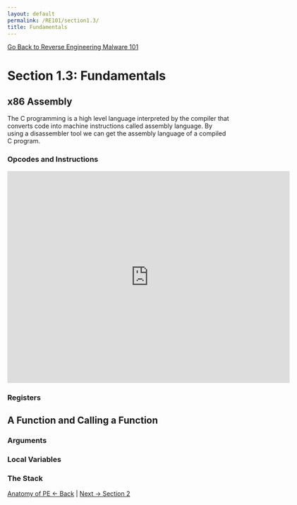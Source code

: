 ```yaml
---
layout: default
permalink: /RE101/section1.3/
title: Fundamentals
---
```

[Go Back to Reverse Engineering Malware 101](https://securedorg.github.io/RE101/)

# Section 1.3: Fundamentals #

## x86 Assembly ##

The C programming is a high level language interpreted by the compiler that converts code into machine instructions called assembly language. By using a disassembler tool we can get the assembly language of a compiled C program.

### Opcodes and Instructions ###

<iframe src="https://securedorg.github.io/x86.html" width="640" height="480" frameborder="0" style="display:block; margin: 0 auto;"></iframe>


### Registers ###

## A Function and Calling a Function ##

### Arguments ###

### Local Variables ###

### The Stack ###

[Anatomy of PE <- Back](https://securedorg.github.io/RE101/section1.2) | [Next -> Section 2](https://securedorg.github.io/RE101/section2)
